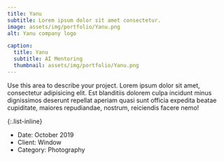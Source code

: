 ```yaml
---
title: Yanu
subtitle: Lorem ipsum dolor sit amet consectetur.
image: assets/img/portfolio/Yanu.png
alt: Yanu company logo

caption:
  title: Yanu
  subtitle: AI Mentoring
  thumbnail: assets/img/portfolio/Yanu.png
---
```

Use this area to describe your project. Lorem ipsum dolor sit amet, consectetur adipisicing elit. Est blanditiis dolorem culpa incidunt minus dignissimos deserunt repellat aperiam quasi sunt officia expedita beatae cupiditate, maiores repudiandae, nostrum, reiciendis facere nemo!

{:.list-inline}
- Date: October 2019
- Client: Window
- Category: Photography

